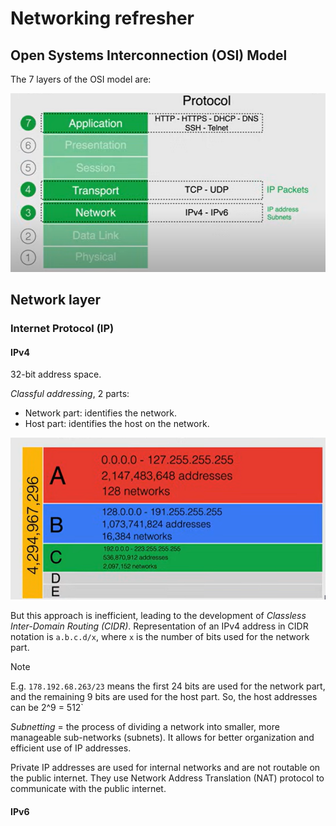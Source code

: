 # Networking refresher

## Open Systems Interconnection (OSI) Model

The 7 layers of the OSI model are:

![alt text](ch5.0-networking-refresher.osiModel.png)

## Network layer

### Internet Protocol (IP)

#### IPv4

32-bit address space.

_Classful addressing_, 2 parts:

- Network part: identifies the network.
- Host part: identifies the host on the network.

![alt text](ch5.0-networking-refresher.classfulAddressing.png)

But this approach is inefficient, leading to the development of _Classless Inter-Domain Routing (CIDR)_. Representation of an IPv4 address in CIDR notation is `a.b.c.d/x`, where `x` is the number of bits used for the network part.

> [!NOTE]
> E.g. `178.192.68.263/23` means the first 24 bits are used for the network part, and the remaining 9 bits are used for the host part.
> So, the host addresses can be 2^9 = 512`

_Subnetting_ = the process of dividing a network into smaller, more manageable sub-networks (subnets). It allows for better organization and efficient use of IP addresses.

Private IP addresses are used for internal networks and are not routable on the public internet. They use Network Address Translation (NAT) protocol to communicate with the public internet.

#### IPv6

